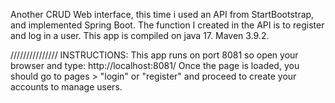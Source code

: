 Another CRUD Web interface, this time i used an API from StartBootstrap, and implemented Spring Boot.
The function I created in the API is to register and log in a user.
This app is compiled on java 17. Maven 3.9.2.

///////////////
INSTRUCTIONS:
This app runs on port 8081 so open your browser and type: http://localhost:8081/
Once the page is loaded, you should go to pages > "login" or "register" and proceed to create your accounts to manage users.
